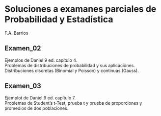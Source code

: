 Soluciones a examanes parciales de Probabilidad y Estadística
================
F.A. Barrios

## Examen_02

Ejemplos de Daniel 9 ed. capítulo 4.  
Problemas de distribuciones de probabilidad y sus aplicaciones.
Distribuciones discretas (Binomial y Poisson) y continuas (Gauss).

## Examen_03

Ejemplot de Daniel 9 ed. capítulo 7.  
Problemas de Student’s t-Test, prueba t y prueba de proporciones y
promedios de dos poblaciones.

